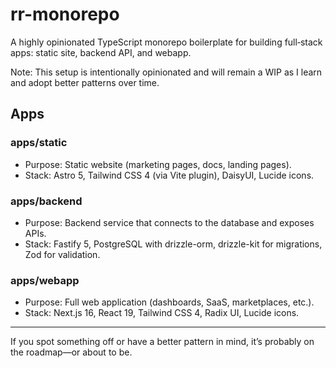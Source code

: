 # rr-monorepo

A highly opinionated TypeScript monorepo boilerplate for building full‑stack apps: static site, backend API, and webapp.

Note: This setup is intentionally opinionated and will remain a WIP as I learn and adopt better patterns over time.

## Apps

### apps/static
- Purpose: Static website (marketing pages, docs, landing pages).
- Stack: Astro 5, Tailwind CSS 4 (via Vite plugin), DaisyUI, Lucide icons.

### apps/backend
- Purpose: Backend service that connects to the database and exposes APIs.
- Stack: Fastify 5, PostgreSQL with drizzle-orm, drizzle-kit for migrations, Zod for validation.

### apps/webapp
- Purpose: Full web application (dashboards, SaaS, marketplaces, etc.).
- Stack: Next.js 16, React 19, Tailwind CSS 4, Radix UI, Lucide icons.

---

If you spot something off or have a better pattern in mind, it’s probably on the roadmap—or about to be.